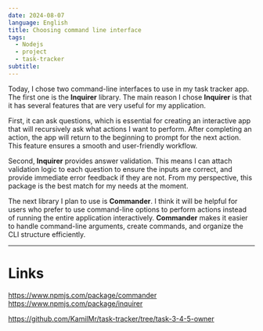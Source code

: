 ```yaml
---
date: 2024-08-07
language: English
title: Choosing command line interface
tags:
  - Nodejs
  - project
  - task-tracker
subtitle:
---
```


Today, I chose two command-line interfaces to use in my task tracker app. The first one is the **Inquirer** library. The main reason I chose **Inquirer** is that it has several features that are very useful for my application. 

First, it can ask questions, which is essential for creating an interactive app that will recursively ask what actions I want to perform. After completing an action, the app will return to the beginning to prompt for the next action. This feature ensures a smooth and user-friendly workflow.

Second, **Inquirer** provides answer validation. This means I can attach validation logic to each question to ensure the inputs are correct, and provide immediate error feedback if they are not. From my perspective, this package is the best match for my needs at the moment.

The next library I plan to use is **Commander**. I think it will be helpful for users who prefer to use command-line options to perform actions instead of running the entire application interactively. **Commander** makes it easier to handle command-line arguments, create commands, and organize the CLI structure efficiently.

---
# Links
https://www.npmjs.com/package/commander
https://www.npmjs.com/package/inquirer

https://github.com/KamilMr/task-tracker/tree/task-3-4-5-owner


